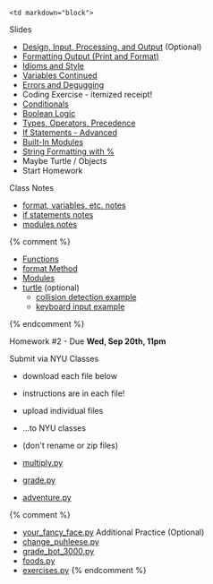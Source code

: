 	<td markdown="block">

<a name="class02-notes"></a>

Slides

* [Design, Input, Processing, and Output](slides/02/design-input-output.html) (Optional)
* [Formatting Output (Print and Format)](slides/02/formatting.html)
* [Idioms and Style](slides/02/idioms-style.html)
* [Variables Continued](slides/02/variables.html)
* [Errors and Degugging](slides/02/debugging.html)
* Coding Exercise - itemized receipt!
* [Conditionals](slides/02/review-conditionals.html)
* [Boolean Logic](slides/02/boolean-logic.html)
* [Types, Operators, Precedence](slides/02/types-operators-precedence.html)
* [If Statements - Advanced](slides/02/if-statements-advanced.html)
* [Built-In Modules](slides/02/modules.html)
* [String Formatting with %](slides/02/string-formatting.html)
* Maybe Turtle / Objects
* Start Homework

Class Notes

* [format, variables, etc. notes](resources/code/class02_notes.py)
* [if statements notes](resources/code/class02_if_notes.py)
* [modules notes](resources/code/class02_modules_notes.py)

{% comment %}
* [Functions](slides/02/functions.html)
* [format Method](slides/02/format-method.html)
* [Modules](slides/02/modules.html)
* [turtle](slides/02/turtle.html) (optional)
    * [collision detection example](resources/code/intersects.py)
    * [keyboard input example](resources/code/keys.py)

{% endcomment %}
</td>
	<td markdown="block">

<a name="homework2" id="homework2"></a>

Homework #2 - Due __Wed, Sep 20th, 11pm__

Submit via NYU Classes

* download each file below
* instructions are in each file!
* upload individual files
* ...to NYU classes
* (don't rename or zip files)

* [multiply.py](assignments/hw02/multiply.py) 
* [grade.py](assignments/hw02/grade.py) 
* [adventure.py](assignments/hw02/adventure.py) 

{% comment %}
* [your_fancy_face.py](assignments/hw02/your_fancy_face.py) 
Additional Practice (Optional)
* [change_puhleese.py](assignments/hw02/change_puhleese.py) 
* [grade_bot_3000.py](assignments/hw01/grade_bot_3000.py)
* [foods.py](assignments/hw01/foods.py)
* [exercises.py](assignments/hw01/exercises.py)
{% endcomment %}

</td>
